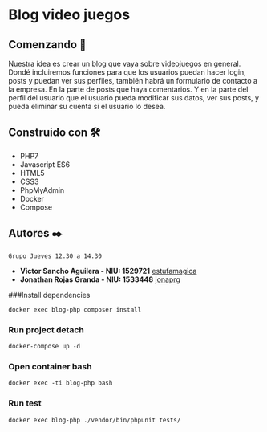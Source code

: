 # Blog video juegos

## Comenzando 🚀

Nuestra idea es crear un blog que vaya sobre videojuegos en general. Dondé incluiremos funciones para que los usuarios puedan hacer login, posts y puedan ver sus perfiles, también habrá un formulario de contacto a la empresa. En la parte de posts que haya comentarios. Y en la parte del perfil del usuario que el usuario pueda modificar sus datos, ver sus posts, y pueda eliminar su cuenta si el usuario lo desea. 

## Construido con 🛠️

* PHP7
* Javascript ES6
* HTML5
* CSS3
* PhpMyAdmin
* Docker
* Compose

## Autores ✒️

```
Grupo Jueves 12.30 a 14.30
```
* **Victor Sancho Aguilera - NIU: 1529721** [estufamagica](https://github.com/estufamagica)
* **Jonathan Rojas Granda - NIU: 1533448** [jonaprg](https://github.com/jonaprg)

###Install dependencies 
```
docker exec blog-php composer install
```
### Run project detach
```
docker-compose up -d
```
### Open container bash
```
docker exec -ti blog-php bash
```
### Run test
```
docker exec blog-php ./vendor/bin/phpunit tests/
```
